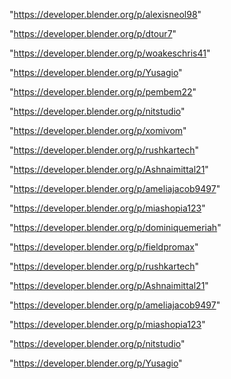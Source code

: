 "https://developer.blender.org/p/alexisneol98"

"https://developer.blender.org/p/dtour7"

"https://developer.blender.org/p/woakeschris41"

"https://developer.blender.org/p/Yusagio"

"https://developer.blender.org/p/pembem22"

"https://developer.blender.org/p/nitstudio"

"https://developer.blender.org/p/xomivom"

"https://developer.blender.org/p/rushkartech"

"https://developer.blender.org/p/Ashnaimittal21"

"https://developer.blender.org/p/ameliajacob9497"

"https://developer.blender.org/p/miashopia123"

 
"https://developer.blender.org/p/dominiquemeriah"


"https://developer.blender.org/p/fieldpromax"


"https://developer.blender.org/p/rushkartech"


"https://developer.blender.org/p/Ashnaimittal21"


"https://developer.blender.org/p/ameliajacob9497"


"https://developer.blender.org/p/miashopia123"


"https://developer.blender.org/p/nitstudio"


"https://developer.blender.org/p/Yusagio"


 
